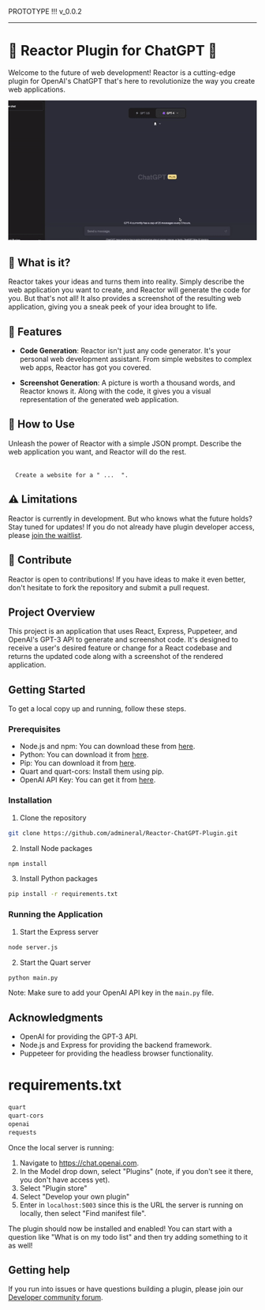PROTOTYPE !!! v_0.0.2

---

# 🚀 Reactor Plugin for ChatGPT 🚀

Welcome to the future of web development! Reactor is a cutting-edge plugin for OpenAI's ChatGPT that's here to revolutionize the way you create web applications.

![Reactor GIF](images/Reactor.gif)



## 🎯 What is it?

Reactor takes your ideas and turns them into reality. Simply describe the web application you want to create, and Reactor will generate the code for you. But that's not all! It also provides a screenshot of the resulting web application, giving you a sneak peek of your idea brought to life.



## 🌟 Features

- **Code Generation**: Reactor isn't just any code generator. It's your personal web development assistant. From simple websites to complex web apps, Reactor has got you covered.

- **Screenshot Generation**: A picture is worth a thousand words, and Reactor knows it. Along with the code, it gives you a visual representation of the generated web application.



## 🚀 How to Use

Unleash the power of Reactor with a simple JSON prompt. Describe the web application you want, and Reactor will do the rest.

```

  Create a website for a " ...  ".

```



## ⚠️ Limitations

Reactor is currently in development. But who knows what the future holds? Stay tuned for updates!
If you do not already have plugin developer access, please [join the waitlist](https://openai.com/waitlist/plugins).



## 🙌 Contribute

Reactor is open to contributions! If you have ideas to make it even better, don't hesitate to fork the repository and submit a pull request.










## Project Overview

This project is an application that uses React, Express, Puppeteer, and OpenAI's GPT-3 API to generate and screenshot code. It's designed to receive a user's desired feature or change for a React codebase and returns the updated code along with a screenshot of the rendered application.



## Getting Started

To get a local copy up and running, follow these steps.



### Prerequisites

- Node.js and npm: You can download these from [here](https://nodejs.org/en/download/).
- Python: You can download it from [here](https://www.python.org/downloads/).
- Pip: You can download it from [here](https://pip.pypa.io/en/stable/installation/).
- Quart and quart-cors: Install them using pip.
- OpenAI API Key: You can get it from [here](https://beta.openai.com/signup/).




### Installation

1. Clone the repository
```bash
git clone https://github.com/admineral/Reactor-ChatGPT-Plugin.git
```
2. Install Node packages
```bash
npm install
```
3. Install Python packages
```bash
pip install -r requirements.txt
```



### Running the Application

1. Start the Express server
```bash
node server.js
```
2. Start the Quart server
```bash
python main.py
```

Note: Make sure to add your OpenAI API key in the `main.py` file.




## Acknowledgments

- OpenAI for providing the GPT-3 API.
- Node.js and Express for providing the backend framework.
- Puppeteer for providing the headless browser functionality.



# requirements.txt

```txt
quart
quart-cors
openai
requests
```
Once the local server is running:

1. Navigate to https://chat.openai.com. 
2. In the Model drop down, select "Plugins" (note, if you don't see it there, you don't have access yet).
3. Select "Plugin store"
4. Select "Develop your own plugin"
5. Enter in `localhost:5003` since this is the URL the server is running on locally, then select "Find manifest file".

The plugin should now be installed and enabled! You can start with a question like "What is on my todo list" and then try adding something to it as well! 



## Getting help

If you run into issues or have questions building a plugin, please join our [Developer community forum](https://community.openai.com/c/chat-plugins/20).


